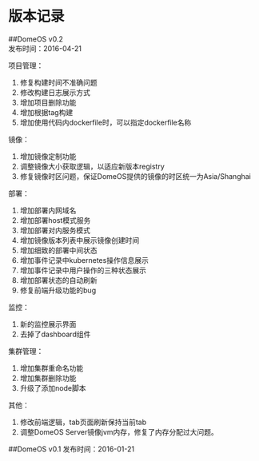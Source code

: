 # 版本记录

##DomeOS v0.2   
发布时间：2016-04-21

项目管理：

1. 修复构建时间不准确问题
2. 修改构建日志展示方式
3. 增加项目删除功能
4. 增加根据tag构建
5. 增加使用代码内dockerfile时，可以指定dockerfile名称

镜像：
1. 增加镜像定制功能
2. 调整镜像大小获取逻辑，以适应新版本registry
3. 修复镜像时区问题，保证DomeOS提供的镜像的时区统一为Asia/Shanghai

部署：
1. 增加部署内网域名
2. 增加部署host模式服务
3. 增加部署对内服务模式
4. 增加镜像版本列表中展示镜像创建时间
5. 增加细致的部署中间状态
6. 增加事件记录中kubernetes操作信息展示
7. 增加事件记录中用户操作的三种状态展示
8. 增加部署状态的自动刷新
9. 修复前端升级功能的bug

监控：
1. 新的监控展示界面
2. 去掉了dashboard组件

集群管理：
1. 增加集群重命名功能
2. 增加集群删除功能
3. 升级了添加node脚本

其他：
1. 修改前端逻辑，tab页面刷新保持当前tab
2. 调整DomeOS Server镜像jvm内存，修复了内存分配过大问题。


##DomeOS v0.1
发布时间：2016-01-21
